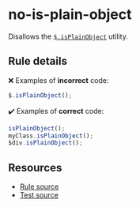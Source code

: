 # no-is-plain-object

Disallows the [`$.isPlainObject`](https://api.jquery.com/jQuery.isPlainObject/) utility.

## Rule details

❌ Examples of **incorrect** code:
```js
$.isPlainObject();
```

✔️ Examples of **correct** code:
```js
isPlainObject();
myClass.isPlainObject();
$div.isPlainObject();
```

## Resources

* [Rule source](/src/rules/no-is-plain-object.js)
* [Test source](/src/tests/no-is-plain-object.js)
